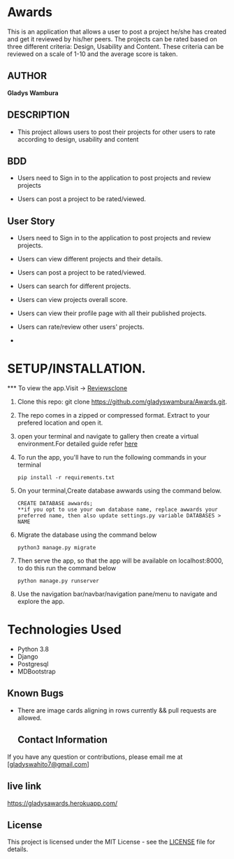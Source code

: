 # Awards
This is an application that allows a user to post a project he/she has created and get it reviewed by his/her peers. The projects can be rated based on three different criteria: Design, Usability and Content. These criteria can be reviewed on a scale of 1-10 and the average score is taken.

## AUTHOR 
**Gladys Wambura**

## DESCRIPTION
- This project allows users to post their projects for other users to rate according to design, usability and content 

## BDD 
- Users need to Sign in to the application to post projects and review projects

- Users can post a project to be rated/viewed.

## User Story

- Users need to Sign in to the application to post projects and review projects.

- Users can view different projects and their details. 

- Users can post a project to be rated/viewed.

- Users can search for different projects.

-  Users can view projects overall score. 

-  Users can view their profile page with all their published projects. 

-  Users can rate/review other users' projects.
-  

# **SETUP/INSTALLATION.**

*** To view the app.Visit -> [Reviewsclone](https://github.com/gladyswambura/Awards)

1. Clone this repo: git clone https://github.com/gladyswambura/Awards.git.
2. The repo comes in a zipped or compressed format. Extract to your prefered location and open it.
3. open your terminal and navigate to gallery then create a virtual environment.For detailed guide refer  [here](https://packaging.python.org/guides/installing-using-pip-and-virtualenv/)
3. To run the app, you'll have to run the following commands in your terminal
    
    
       pip install -r requirements.txt
4. On your terminal,Create database awwards using the command below.


       CREATE DATABASE awwards; 
       **if you opt to use your own database name, replace awwards your preferred name, then also update settings.py variable DATABASES > NAME

5. Migrate the database using the command below


       python3 manage.py migrate
6. Then serve the app, so that the app will be available on localhost:8000, to do this run the command below


       python manage.py runserver
7. Use the navigation bar/navbar/navigation pane/menu to navigate and explore the app.


# Technologies Used

* Python 3.8
* Django
* Postgresql
* MDBootstrap


## Known Bugs  
* There are image cards aligning in rows currently && pull requests are allowed.
  

  ## Contact Information   
If you have any question or contributions, please email me at [gladyswahito7@gmail.com]  


## live link 
https://gladysawards.herokuapp.com/

## License
This project is licensed under the MIT License - see the [LICENSE](LICENSE) file for details.
